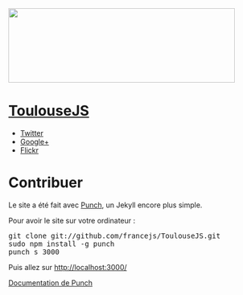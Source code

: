 <img src="https://raw.github.com/francejs/ToulouseJS/master/templates/img/toulousejs.png" width="450" height="148"/>

# [ToulouseJS](http://www.toulousejs.org/)

* [Twitter](https://twitter.com/ToulouseJS)
* [Google+](https://plus.google.com/u/0/communities/114813405129984534292)
* [Flickr](http://www.flickr.com/photos/toulousejs/)

# Contribuer

Le site a été fait avec [Punch](http://laktek.github.com/punch/), un Jekyll encore plus simple.

Pour avoir le site sur votre ordinateur :
<pre>
git clone git://github.com/francejs/ToulouseJS.git
sudo npm install -g punch
punch s 3000
</pre>

Puis allez sur [http://localhost:3000/](http://localhost:3000/)

[Documentation de Punch](https://github.com/laktek/punch/wiki)
